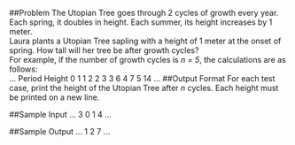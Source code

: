 ##Problem
The Utopian Tree goes through 2 cycles of growth every year. Each spring, it doubles in height. Each summer, its height increases by 1 meter.  
Laura plants a Utopian Tree sapling with a height of 1 meter at the onset of spring. How tall will her tree be after  growth cycles?  
For example, if the number of growth cycles is *n = 5*, the calculations are as follows:  
...
Period  Height
0          1
1          2
2          3
3          6
4          7
5          14
...
##Output Format
For each test case, print the height of the Utopian Tree after *n* cycles. Each height must be printed on a new line.

##Sample Input
...
3
0
1
4
...

##Sample Output
...
1
2
7
...